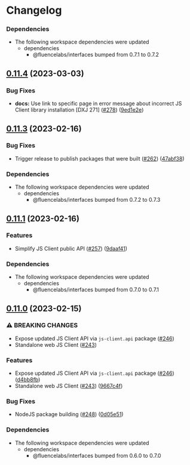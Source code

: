 # Changelog

### Dependencies

* The following workspace dependencies were updated
  * dependencies
    * @fluencelabs/interfaces bumped from 0.7.1 to 0.7.2

## [0.11.4](https://github.com/fluencelabs/js-client/compare/js-client.api-v0.11.3...js-client.api-v0.11.4) (2023-03-03)


### Bug Fixes

* **docs:** Use link to specific page in error message about incorrect JS Client library installation [DXJ 271] ([#278](https://github.com/fluencelabs/js-client/issues/278)) ([9ed1e2e](https://github.com/fluencelabs/js-client/commit/9ed1e2eafcad47e1a37367128d12a36bb63496f3))

## [0.11.3](https://github.com/fluencelabs/js-client/compare/js-client.api-v0.11.2...js-client.api-v0.11.3) (2023-02-16)


### Bug Fixes

* Trigger release to publish packages that were built ([#262](https://github.com/fluencelabs/js-client/issues/262)) ([47abf38](https://github.com/fluencelabs/js-client/commit/47abf3882956ffbdc52df372db26ba6252e8306b))


### Dependencies

* The following workspace dependencies were updated
  * dependencies
    * @fluencelabs/interfaces bumped from 0.7.2 to 0.7.3

## [0.11.1](https://github.com/fluencelabs/js-client/compare/js-client.api-v0.11.0...js-client.api-v0.11.1) (2023-02-16)


### Features

* Simplify JS Client public API ([#257](https://github.com/fluencelabs/js-client/issues/257)) ([9daaf41](https://github.com/fluencelabs/js-client/commit/9daaf410964d43228192c829c7ff785db6e88081))


### Dependencies

* The following workspace dependencies were updated
  * dependencies
    * @fluencelabs/interfaces bumped from 0.7.0 to 0.7.1

## [0.11.0](https://github.com/fluencelabs/fluence-js/compare/js-client.api-v0.10.0...js-client.api-v0.11.0) (2023-02-15)


### ⚠ BREAKING CHANGES

* Expose updated JS Client API via `js-client.api` package ([#246](https://github.com/fluencelabs/fluence-js/issues/246))
* Standalone web JS Client ([#243](https://github.com/fluencelabs/fluence-js/issues/243))

### Features

* Expose updated JS Client API via `js-client.api` package ([#246](https://github.com/fluencelabs/fluence-js/issues/246)) ([d4bb8fb](https://github.com/fluencelabs/fluence-js/commit/d4bb8fb42964b3ba25154232980b9ae82c21e627))
* Standalone web JS Client ([#243](https://github.com/fluencelabs/fluence-js/issues/243)) ([9667c4f](https://github.com/fluencelabs/fluence-js/commit/9667c4fec6868f984bba13249f3c47d293396406))


### Bug Fixes

* NodeJS package building ([#248](https://github.com/fluencelabs/fluence-js/issues/248)) ([0d05e51](https://github.com/fluencelabs/fluence-js/commit/0d05e517d89529af513fcb96cfa6c722ccc357a7))


### Dependencies

* The following workspace dependencies were updated
  * dependencies
    * @fluencelabs/interfaces bumped from 0.6.0 to 0.7.0

